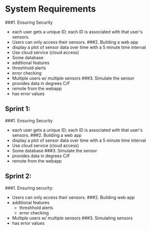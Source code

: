 # System Requirements
###1. Ensuring Security
  - each user gets a unique ID; each ID is associated with that user's sensors.
  - Users can only access their sensors. 
###2. Building a web app
  - display a plot of sensor data over time with a 5 minute time interval
  - Use cloud service (cloud access)
  - Some database
  - additional features
   - threshhold alerts
   - error checking
  - Multiple users w/ multiple sensors
###3. Simulate the sensor
  - provides data in degrees C/F
  - remote from the webapp 
  - has error values
  
   
## Sprint 1:
###1. Ensuring Security
  - each user gets a unique ID; each ID is associated with that user's sensors. 
###2. Building a web app
  - display a plot of sensor data over time with a 5 minute time interval
  - Use cloud service (cloud access)
  - Some database
###3. Simulate the sensor
  - provides data in degrees C/F
  - remote from the webapp 

## Sprint 2:
###1. Ensuring security: 
  - Users can only access their sensors. 
###2. Building web app
  - additional features
    - threshhold alerts
    - error checking
  - Multiple users w/ multiple sensors
###3. Simulating sensors 
  - has error values 
  
